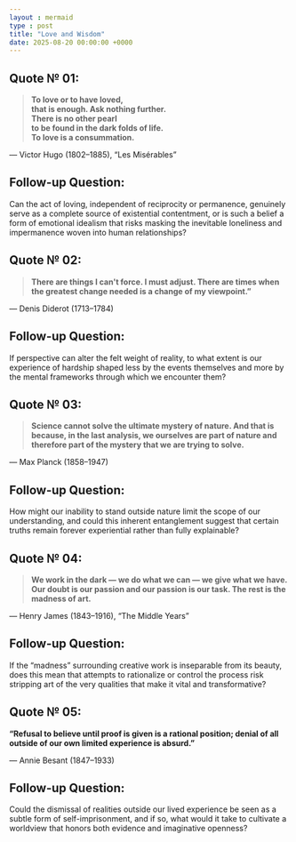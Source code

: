 ```yaml
---
layout : mermaid
type : post 
title: "Love and Wisdom"
date: 2025-08-20 00:00:00 +0000
---
```



## Quote № 01:

>**To love or to have loved,  
that is enough. Ask nothing further.  
There is no other pearl  
to be found in the dark folds of life.  
To love is a consummation.**  

— Victor Hugo (1802–1885), “Les Misérables”  

## Follow-up Question:

Can the act of loving, independent of reciprocity or permanence, genuinely serve as a complete source of existential contentment, or is such a belief a form of emotional idealism that risks masking the inevitable loneliness and impermanence woven into human relationships?

## Quote № 02:

>**There are things I can't force. I must adjust. 
There are times when the greatest change needed 
is a change of my viewpoint.”**

— Denis Diderot (1713–1784)

## Follow-up Question:

If perspective can alter the felt weight of reality, to what extent is our experience of hardship shaped less by the events themselves and more by the mental frameworks through which we encounter them?

## Quote № 03:

>**Science cannot solve the ultimate mystery of nature. And that is because, in the last analysis, we ourselves are part of nature and therefore part of the mystery that we are trying to solve.**

— Max Planck (1858–1947)

## Follow-up Question:

How might our inability to stand outside nature limit the scope of our understanding, and could this inherent entanglement suggest that certain truths remain forever experiential rather than fully explainable?

## Quote № 04:

>**We work in the dark — we do what we can — we give what we have. Our doubt is our passion and our passion is our task. The rest is the madness of art.**

— Henry James (1843–1916), “The Middle Years”

## Follow-up Question:

If the “madness” surrounding creative work is inseparable from its beauty, does this mean that attempts to rationalize or control the process risk stripping art of the very qualities that make it vital and transformative?

## Quote № 05:

**“Refusal to believe until proof is given is a rational position; denial of all outside of our own limited experience is absurd.”**

— Annie Besant (1847–1933)

## Follow-up Question:

Could the dismissal of realities outside our lived experience be seen as a subtle form of self-imprisonment, and if so, what would it take to cultivate a worldview that honors both evidence and imaginative openness?
